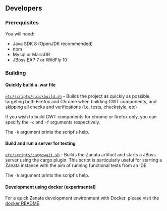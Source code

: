 ## Developers

### Prerequisites

You will need:
- Java SDK 8 (OpenJDK recommended)
- npm
- Mysql or MariaDB
- JBoss EAP 7 or WildFly 10

### Building

#### Quickly build a .war file

[`etc/scripts/quickbuild.sh`](etc/scripts/quickbuild.sh) - Builds the project
as quickly as possible, targeting both Firefox and Chrome when building GWT
components, and skipping all checks and verifications (i.e. tests, checkstyle, etc)

If you wish to build GWT components for chrome or firefox only, you can specify the
`-c` and `-f` arguments respectively.

The `-h` argument prints the script's help.

#### Build and run a server for testing

[`etc/scripts/cargowait.sh`](etc/scripts/cargowait.sh) - Builds the Zanata artifact
and starts a JBoss server using the cargo plugin. This script is particularly
useful for starting a Zanata instance with the aim of running functional tests
from an IDE.

The `-h` argument prints the script's help.

#### Development using docker (experimental)

For a quick Zanata development environment with Docker, please visit the [docker README](docker/README.md).
